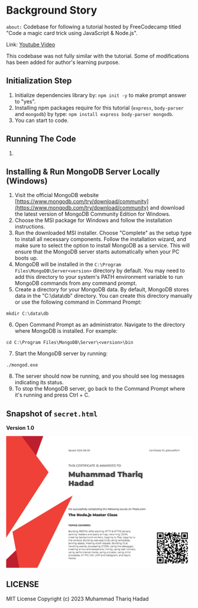 # Background Story

`about:` Codebase for following a tutorial hosted by FreeCodecamp titled "Code a magic card trick using JavaScript & Node.js".

Link: [Youtube Video](https://www.youtube.com/watch?v=h21pa3yeW08)

This codebase was not fully similar with the tutorial. Some of modifications has been added for author's learning purpose.

## Initialization Step

1. Initialize dependencies library by: `npm init -y` to make prompt answer to "yes".
2. Installing npm packages require for this tutorial (`express`, `body-parser` and `mongodb`) by type: `npm install express body-parser mongodb`.
3. You can start to code.

## Running The Code
1. 

## Installing & Run MongoDB Server Locally (Windows)

1. Visit the official MongoDB website [https://www.mongodb.com/try/download/community](https://www.mongodb.com/try/download/community) and download the latest version of MongoDB Community Edition for Windows.
2. Choose the MSI package for Windows and follow the installation instructions.
3. Run the downloaded MSI installer. Choose "Complete" as the setup type to install all necessary components. Follow the installation wizard, and make sure to select the option to install MongoDB as a service. This will ensure that the MongoDB server starts automatically when your PC boots up.
4. MongoDB will be installed in the `C:\Program Files\MongoDB\Server<version>` directory by default. You may need to add this directory to your system's PATH environment variable to run MongoDB commands from any command prompt.
5. Create a directory for your MongoDB data. By default, MongoDB stores data in the "C:\data\db" directory. You can create this directory manually or use the following command in Command Prompt:

```
mkdir C:\data\db
```

6. Open Command Prompt as an administrator. Navigate to the directory where MongoDB is installed. For example:

```
cd C:\Program Files\MongoDB\Server\<version>\bin
```

7. Start the MongoDB server by running:

```
./mongod.exe
```

8. The server should now be running, and you should see log messages indicating its status.
9. To stop the MongoDB server, go back to the Command Prompt where it's running and press Ctrl + C.

## Snapshot of `secret.html`

**Version 1.0**

![Pirple Course Completion Certificate](https://github.com/thoriqmacto/app_pirple/blob/main/public/course_cert.jpg?raw=true)


## LICENSE

MIT License
Copyright (c) 2023 Muhammad Thariq Hadad
